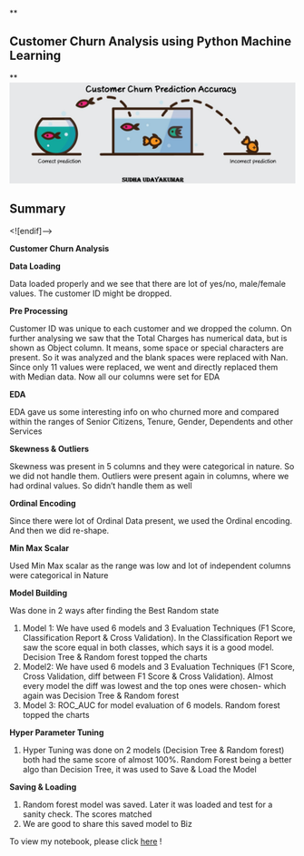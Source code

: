 **

## Customer Churn Analysis using Python Machine Learning 

**
![enter image description here](https://github.com/SudhaUdayakumar/Machine-Learning-Projects/blob/main/CustomerChurn/Customer%20churn.jpeg?raw=true)

##  Summary
<![endif]-->

**Customer Churn Analysis**

**Data Loading**

Data loaded properly and we see that there are lot of yes/no, male/female values. The customer ID might be dropped.

**Pre Processing**

Customer ID was unique to each customer and we dropped the column. On further analysing we saw that the Total Charges has numerical data, but is shown as Object column. It means, some space or special characters are present. So it was analyzed and the blank spaces were replaced with Nan. Since only 11 values were replaced, we went and directly replaced them with Median data. Now all our columns were set for EDA

**EDA**

EDA gave us some interesting info on who churned more and compared within the ranges of Senior Citizens, Tenure, Gender, Dependents and other Services

**Skewness & Outliers**

Skewness was present in 5 columns and they were categorical in nature. So we did not handle them. Outliers were present again in columns, where we had ordinal values. So didn’t handle them as well

**Ordinal Encoding**

Since there were lot of Ordinal Data present, we used the Ordinal encoding. And then we did re-shape.

**Min Max Scalar**

Used Min Max scalar as the range was low and lot of independent columns were categorical in Nature

**Model Building**

Was done in 2 ways after finding the Best Random state

1.  Model 1: We have used 6 models and 3 Evaluation Techniques (F1 Score, Classification Report & Cross Validation). In the Classification Report we saw the score equal in both classes, which says it is a good model. Decision Tree & Random forest topped the charts
2.  Model2: We have used 6 models and 3 Evaluation Techniques (F1 Score, Cross Validation, diff between F1 Score & Cross Validation). Almost every model the diff was lowest and the top ones were chosen- which again was Decision Tree & Random forest
3.  Model 3: ROC_AUC for model evaluation of 6 models. Random forest topped the charts

**Hyper Parameter Tuning**

1.  Hyper Tuning was done on 2 models (Decision Tree & Random forest) both had the same score of almost 100%. Random Forest being a better algo than Decision Tree, it was used to Save & Load the Model

**Saving & Loading**

1.  Random forest model was saved. Later it was loaded and test for a sanity check. The scores matched
2.  We are good to share this saved model to Biz



To view my notebook, please click [here](https://github.com/SudhaUdayakumar/Machine-Learning-Projects/blob/main/CustomerChurn/CustomerChurn.ipynb) !
